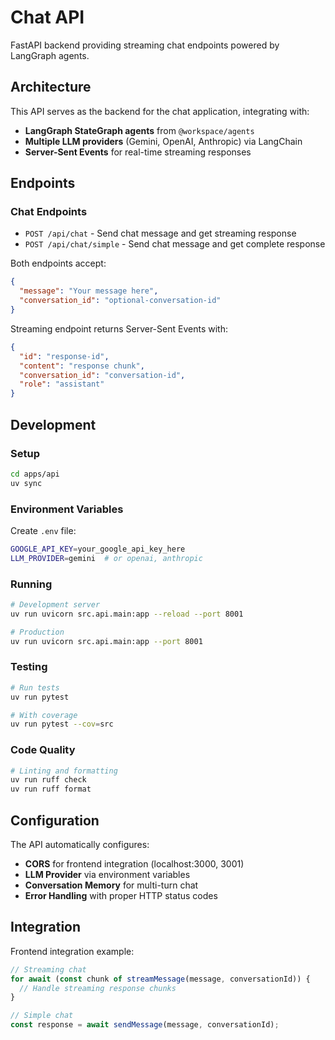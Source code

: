 # Chat API

FastAPI backend providing streaming chat endpoints powered by LangGraph agents.

## Architecture

This API serves as the backend for the chat application, integrating with:
- **LangGraph StateGraph agents** from `@workspace/agents`
- **Multiple LLM providers** (Gemini, OpenAI, Anthropic) via LangChain
- **Server-Sent Events** for real-time streaming responses

## Endpoints

### Chat Endpoints

- `POST /api/chat` - Send chat message and get streaming response
- `POST /api/chat/simple` - Send chat message and get complete response

Both endpoints accept:
```json
{
  "message": "Your message here",
  "conversation_id": "optional-conversation-id"
}
```

Streaming endpoint returns Server-Sent Events with:
```json
{
  "id": "response-id",
  "content": "response chunk",
  "conversation_id": "conversation-id",
  "role": "assistant"
}
```

## Development

### Setup
```bash
cd apps/api
uv sync
```

### Environment Variables
Create `.env` file:
```bash
GOOGLE_API_KEY=your_google_api_key_here
LLM_PROVIDER=gemini  # or openai, anthropic
```

### Running
```bash
# Development server
uv run uvicorn src.api.main:app --reload --port 8001

# Production
uv run uvicorn src.api.main:app --port 8001
```

### Testing
```bash
# Run tests
uv run pytest

# With coverage
uv run pytest --cov=src
```

### Code Quality
```bash
# Linting and formatting
uv run ruff check
uv run ruff format
```

## Configuration

The API automatically configures:
- **CORS** for frontend integration (localhost:3000, 3001)
- **LLM Provider** via environment variables
- **Conversation Memory** for multi-turn chat
- **Error Handling** with proper HTTP status codes

## Integration

Frontend integration example:
```typescript
// Streaming chat
for await (const chunk of streamMessage(message, conversationId)) {
  // Handle streaming response chunks
}

// Simple chat
const response = await sendMessage(message, conversationId);
```